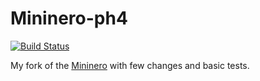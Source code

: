 # Mininero-ph4

[![Build Status](https://travis-ci.org/ph4r05/mininero-ph4.svg?branch=master)](https://travis-ci.org/ph4r05/mininero-ph4)

My fork of the [Mininero] with few changes and basic tests.





[Mininero]: https://github.com/monero-project/mininero

